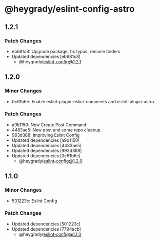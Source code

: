 # @heygrady/eslint-config-astro

## 1.2.1

### Patch Changes

- eb681c8: Upgrade package, fix typos, rename folders
- Updated dependencies [eb681c8]
  - @heygrady/eslint-config@1.2.1

## 1.2.0

### Minor Changes

- 0c61b6e: Enable eslint-plugin-eslint-comments and eslint-plugin-astro

### Patch Changes

- a9b1150: New Create Post Command
- 4483ae5: New post and some repo cleanup
- 993d388: Improving Eslint Config
- Updated dependencies [a9b1150]
- Updated dependencies [4483ae5]
- Updated dependencies [993d388]
- Updated dependencies [0c61b6e]
  - @heygrady/eslint-config@1.2.0

## 1.1.0

### Minor Changes

- 501223c: Eslint Config

### Patch Changes

- Updated dependencies [501223c]
- Updated dependencies [7794acb]
  - @heygrady/eslint-config@1.1.0
